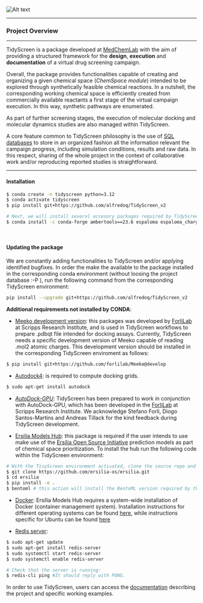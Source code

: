 <img title="a title" alt="Alt text" src="./images/tidy_screen_title.png">

---
### **Project Overview** 
---

TidyScreen is a package developed at [MedChemLab](https://unitefa.conicet.unc.edu.ar/linea-investigacion-quimica-medicinal-y-diseno-de-farmacos/) with the aim of providing a structured framework for the **design**, **execution** and **documentation** of a virtual drug screening campaign.

Overall, the package provides functionalities capable of creating and organizing a given chemical space (*ChemSpace module*) intended to be explored through synthetically feasible chemical reactions. In a nutshell, the corresponding working chemical space is efficiently created from commercially available reactants a first stage of the virtual campaign execution. In this way, synthetic pathways are enumerated.

As part of further screening stages, the execution of molecular docking and molecular dynamics studies are also managed within TidyScreen.

A core feature common to TidyScreen philosophy is the use of [SQL databases](https://www.w3schools.com/sql/sql_intro.asp) to store in an organized fashion all the information relevant the campaign progress, including simulation conditions, results and raw data. In this respect, sharing of the whole project in the context of collaborative work and/or reproducing reported studies is straightforward.

---
#### Installation

```bash
$ conda create -n tidyscreen python=3.12 
$ conda activate tidyscreen
$ pip install git+https://github.com/alfredoq/TidyScreen_v2

# Next, we will install several accesory packages required by TidyScreen
$ conda install -c conda-forge ambertools==23.6 espaloma espaloma_charge chemicalite

```
&nbsp;

#### Updating the package

We are constantly adding functionalities to TidyScreen and/or applying identified bugfixes. In order the make the available to the package installed in the corresponding conda environment (without loosing the project database :-P ), run the following command from the corresponding TidyScreen environment:

```bash
pip install --upgrade git+https://github.com/alfredoq/TidyScreen_v2
```

**Additional requirements not installed by CONDA**:


- [Meeko development version](https://github.com/forlilab/Meeko@develop ): this packages was developed by [ForliLab](https://forlilab.org/) at Scripps Research Institute, and is used in TidyScreen workflows to prepare .pdbqt file intended for docking assays. Currently, TidyScreen needs a specific development version of Meeko capable of reading .mol2 atomic charges. This development version should be installed in the corresponding TidyScreen enviroment as follows:

```bash
$ pip install git+https://github.com/forlilab/Meeko@develop  
```
- [Autodock4](https://forlilab.org/code/): is required to compute docking grids.
```bash
$ sudo apt-get install autodock  
```

- [*AutoDock-GPU*](https://github.com/ccsb-scripps/AutoDock-GPU): TidyScreen has been prepared to work in conjunction with AutoDock-GPU, which has been developed in the [ForliLab](https://forlilab.org/) at Scripps Research Institute. We acknowledge Stefano Forli, Diogo Santos-Martins and Andreas Tillack for the kind feedback during TidyScreen development.
&nbsp;

- [Ersilia Models Hub](https://ersilia.gitbook.io/ersilia-book): this package is required if the user intends to use make use of the [Ersilia Open Source Initiative](https://www.ersilia.io/) prediction models as part of chemical space prioritization. To install the hub run the following code within the TidyScreen environment:

```bash
# With the TisyScreen environment activated, clone the source repo and install it:
$ git clone https://github.com/ersilia-os/ersilia.git
$ cd ersilia
$ pip install -e .
$ bentoml # this action will install the BentoML version required by the Ersilia Model Hub
```

- [Docker](https://www.docker.com/products/docker-desktop/): Ersilia Models Hub requires a system-wide installation of Docker (container management system). Installation instructions for different operating systems can be found [here](https://docs.docker.com/desktop/setup/install/linux/), while instructions specific for Ubuntu can be found [here](https://docs.docker.com/desktop/setup/install/linux/ubuntu/)

- [Redis server](https://redis.io/open-source/):

```bash
$ sudo apt-get update
$ sudo apt-get install redis-server
$ sudo systemctl start redis-server
$ sudo systemctl enable redis-server

# Check that the server is running:
$ redis-cli ping #It should reply with PONG.
```

In order to use TidyScreen, users can access the [documentation](https://alfredoq.github.io/TidyScreen_v2_docs_new/) describing the project and specific working examples.
